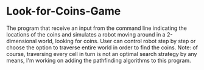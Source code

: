 # Look-for-Coins-Game
The program that receive an input from the command line indicating the locations of the coins and simulates a robot moving around in a 2-dimensional world, looking for coins. User can control robot step by step or choose the option to traverse entire world in order to find the coins.
Note: of course, traversing every cell in turn is not an optimal search strategy by any means, I'm working on adding the pathfinding algorithms to this program.
